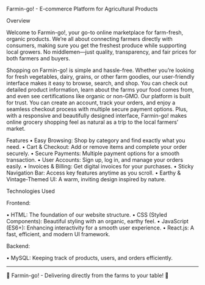 Farmin-go! - E-commerce Platform for Agricultural Products
 

Overview 
 
Welcome to Farmin-go!, your go-to online marketplace for farm-fresh, organic products. We’re all about connecting farmers directly with consumers, making sure you get the freshest produce while supporting local growers. No middlemen—just quality, transparency, and fair prices for both farmers and buyers.

Shopping on Farmin-go! is simple and hassle-free. Whether you’re looking for fresh vegetables, dairy, grains, or other farm goodies, our user-friendly interface makes it easy to browse, search, and shop. You can check out detailed product information, learn about the farms your food comes from, and even see certifications like organic or non-GMO. Our platform is built for trust. You can create an account, track your orders, and enjoy a seamless checkout process with multiple secure payment options. Plus, with a responsive and beautifully designed interface, Farmin-go! makes online grocery shopping feel as natural as a trip to the local farmers’ market.


Features
•	Easy Browsing: Shop by category and find exactly what you need.
•	Cart & Checkout: Add or remove items and complete your order securely.
•	Secure Payments: Multiple payment options for a smooth transaction.
•	User Accounts: Sign up, log in, and manage your orders easily.
•	Invoices & Billing: Get digital invoices for your purchases.
•	Sticky Navigation Bar: Access key features anytime as you scroll.
•	Earthy & Vintage-Themed UI: A warm, inviting design inspired by nature.


Technologies Used

Frontend:

•	HTML: The foundation of our website structure.
•	CSS (Styled Components): Beautiful styling with an organic, earthy feel.
•	JavaScript (ES6+): Enhancing interactivity for a smooth user experience.
•	React.js: A fast, efficient, and modern UI framework.

Backend:

•	MySQL: Keeping track of products, users, and orders efficiently.
______________________________________________________________________________________________________________________________
🌱 Farmin-go! - Delivering directly from the farms to your table! 🚜
